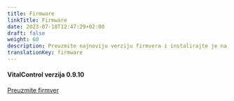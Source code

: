 ```yaml
---
title: Firmware
linkTitle: Firmware
date: 2023-07-18T12:47:29+02:00
draft: false
weight: 60
description: Preuzmite najnoviju verziju firmvera i instalirajte je na vaš VitalControl uređaj.
translationKey: firmware
---
```

#### VitalControl verzija 0.9.10

<a href="/download/firmware.vcu" role="button" class="btn btn-primary btn-lg">Preuzmite firmver</a>
